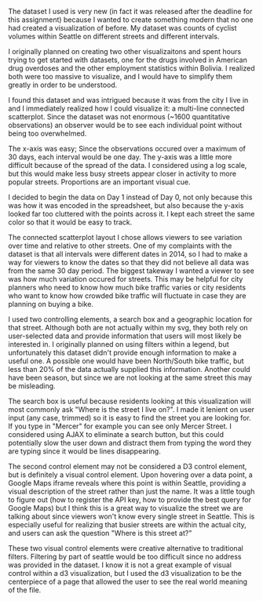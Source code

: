 The dataset I used is very new (in fact it was released after the deadline for this assignment) because I wanted to create something modern that no one had created a visualization of before. My dataset was counts of cyclist volumes within Seattle on different streets and different intervals. 

I originally planned on creating two other visualizaitons and spent hours trying to get started with datasets, one for the drugs involved in American drug overdoses and the other employment statistics within Bolivia. I realized both were too massive to visualize, and I would have to simplify them greatly in order to be understood.

I found this dataset and was intrigued because it was from the city I live in and I immediately realized how I could visualize it: a multi-line connected scatterplot. Since the dataset was not enormous (~1600 quantitative observations) an observer would be to see each individual point without being too overwhelmed.

The x-axis was easy; Since the observations occured over a maximum of 30 days, each interval would be one day. The y-axis was a little more difficult because of the spread of the data. I considered using a log scale, but this would make less busy streets appear closer in activity to more popular streets. Proportions are an important visual cue. 

I decided to begin the data on Day 1 instead of Day 0, not only because this was how it was encoded in the spreadsheet, but also because the y-axis looked far too cluttered with the points across it. I kept each street the same color so that it would be easy to track.

The connected scatterplot layout I chose allows viewers to see variation over time and relative to other streets. One of my complaints with the dataset is that all intervals were different dates in 2014, so I had to make a way for viewers to know the dates so that they did not believe all data was from the same 30 day period. The biggest takeway I wanted a viewer to see was how much variation occured for streets. This may be helpful for city planners who need to know how much bike traffic varies or city residents who want to know how crowded bike traffic will fluctuate in case they are planning on buying a bike. 

I used two controlling elements, a search box and a geographic location for that street. Although both are not actually within my svg, they both rely on user-selected data and provide information that users will most likely be interested in. I originally planned on using filters within a legend, but unfortunately this dataset didn't provide enough information to make a useful one. A possible one would have been North/South bike traffic, but less than 20% of the data actually supplied this information. Another could have been season, but since we are not looking at the same street this may be misleading.

The search box is useful because residents looking at this visualization will most commonly ask "Where is the street I live on?". I made it lenient on user input (any case, trimmed) so it is easy to find the street you are looking for. If you type in "Mercer" for example you can see only Mercer Street. I considered using AJAX to eliminate a search button, but this could potentially slow the user down and distract them from typing the word they are typing since it would be lines disappearing. 

The second control element may not be considered a D3 control element, but is definitely a visual control element. Upon hovering over a data point, a Google Maps iframe reveals where this point is within Seattle, providing a visual description of the street rather than just the name. It was a little tough to figure out (how to register the API key, how to provide the best query for Google Maps) but I think this is a great way to visualize the street we are talking about since viewers won't know every single street in Seattle. This is especially useful for realizing that busier streets are within the actual city, and users can ask the question "Where is this street at?" 

These two visual control elements were creative alternative to traditional filters. Filtering by part of seattle would be too difficult since no address was provided in the dataset. I know it is not a great example of visual control within a d3 visualization, but I used the d3 visualization to be the centerpiece of a page that allowed the user to see the real world meaning of the file.